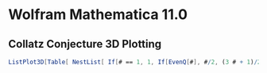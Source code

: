 
# Wolfram Mathematica 11.0
## Collatz Conjecture 3D Plotting
```Mathematica
ListPlot3D[Table[ NestList[ If[# == 1, 1, If[EvenQ[#], #/2, (3 # + 1)/2]] &, i, 100], {i, 200}], Mesh -> All, DataRange -> All, PlotRange -> All]
```
